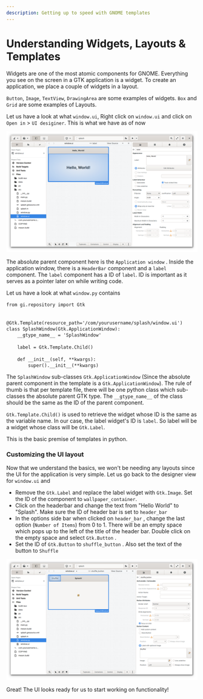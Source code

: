 ```yaml
---
description: Getting up to speed with GNOME templates
---
```


# Understanding Widgets, Layouts & Templates

Widgets are one of the most atomic components for GNOME. Everything you see on the screen in a GTK application is a widget. To create an application, we place a couple of widgets in a layout. 

`Button`, `Image`, `TextView`, `DrawingArea` are some examples of widgets. `Box` and `Grid` are some examples of Layouts.

Let us have a look at what `window.ui`, Right click on `window.ui` and click on `Open in` &gt; `UI desiginer`. This is what we have as of now

![The default hello world template](../.gitbook/assets/image%20%289%29.png)

The absolute parent component here is the `Application window` . Inside the application window, there is a `HeaderBar` component and a `label` component.  The `label` component has a ID of `label`. ID is important as it serves as a pointer later on while writing code. 

Let us have a look at what `window.py` contains

```text
from gi.repository import Gtk


@Gtk.Template(resource_path='/com/yourusername/splash/window.ui')
class SplashWindow(Gtk.ApplicationWindow):
    __gtype_name__ = 'SplashWindow'

    label = Gtk.Template.Child()

    def __init__(self, **kwargs):
        super().__init__(**kwargs)
```

The `SplashWindow` sub-classes `Gtk.ApplicationWindow` \(Since the absolute parent component in the template is a `Gtk.ApplicationWindow`\). The rule of thumb is that per template file, there will be one python class which sub-classes the absolute parent GTK type. The `__gtype_name__` of the class should be the same as the ID of the parent component.

`Gtk.Template.Child()` is used to retrieve the widget whose ID is the same as the variable name. In our case, the label widget's ID is `label`. So label will be a widget whose class will be `Gtk.Label`. 

This is the basic premise of templates in python.

### Customizing the UI layout

Now that we understand the basics, we won't be needing any layouts since the UI for the application is very simple. Let us go back to the designer view for `window.ui` and 

* Remove the `Gtk.Label` and replace the label widget with `Gtk.Image`. Set the ID of the component to `wallpaper_container`.
* Click on the headerbar and change the text from "Hello World" to "Splash". Make sure the ID of header bar is set to `header_bar` 
* In the options side bar when clicked on `header_bar` , change the last option \(`Number of Items`\) from 0 to 1. There will be an empty space which pops up to the left of the title of the header bar. Double click on the empty space and select `Gtk.Button` . 
* Set the ID of `Gtk.Button` to `shuffle_button` . Also set the text of the button to `Shuffle`

![The modified version of the template](../.gitbook/assets/image%20%2810%29.png)

Great! The UI looks ready for us to start working on functionality!

